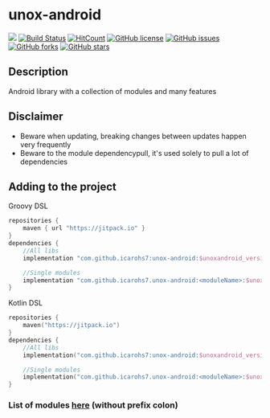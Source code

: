 # unox-android
[![](
https://jitpack.io/v/icarohs7/unox-android.svg)](
https://jitpack.io/#icarohs7/unox-android)
[![Build Status](
https://travis-ci.org/icarohs7/unox-android.svg?branch=master)](
https://travis-ci.org/icarohs7/unox-android)
[![HitCount](
http://hits.dwyl.io/icarohs7/unox-android.svg)](
http://hits.dwyl.io/icarohs7/unox-android)
[![GitHub license](
https://img.shields.io/github/license/icarohs7/unox-android.svg)](
https://github.com/icarohs7/unox-android/blob/master/LICENSE)
[![GitHub issues](
https://img.shields.io/github/issues/icarohs7/unox-android.svg)](
https://github.com/icarohs7/unox-android/issues)
[![GitHub forks](
https://img.shields.io/github/forks/icarohs7/unox-android.svg)](
https://github.com/icarohs7/unox-android/network)
[![GitHub stars](
https://img.shields.io/github/stars/icarohs7/unox-android.svg)](
https://github.com/icarohs7/unox-android/stargazers)

## Description
Android library with a collection of modules and many features

## Disclaimer
* Beware when updating, breaking changes between updates happen very frequently
* Beware to the module dependencypull, it's used solely to pull a lot of dependencies

## Adding to the project

Groovy DSL
```groovy
repositories {
    maven { url "https://jitpack.io" }
}
dependencies {
    //All libs
    implementation "com.github.icarohs7:unox-android:$unoxandroid_version"

    //Single modules
    implementation "com.github.icarohs7.unox-android:<moduleName>:$unoxandroid_version"
}
```

Kotlin DSL
```kotlin
repositories {
    maven("https://jitpack.io")
}
dependencies {
    //All libs
    implementation("com.github.icarohs7:unox-android:$unoxandroid_version")

    //Single modules
    implementation("com.github.icarohs7.unox-android:<moduleName>:$unoxandroid_version")
}
```
### List of modules [here](https://github.com/icarohs7/unox-android/tree/master/settings.gradle) (without prefix colon)